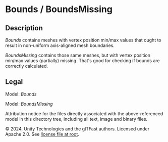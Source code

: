 # Bounds / BoundsMissing

## Description

*Bounds* contains meshes with vertex position min/max values that ought to result in non-uniform axis-aligned mesh boundaries.

*BoundsMissing* contains those same meshes, but with vertex position min/max values (partially) missing. That's good for checking if bounds are correctly calculated.

## Legal

Model: *Bounds*

Model: *BoundsMissing*

Attribution notice for the files directly associated with the above-referenced model in this directory tree, including all text, image and binary files.

&copy; 2024, Unity Technologies and the glTFast authors. Licensed under Apache 2.0. See [license file at root](https://github.com/Unity-Technologies/com.unity.cloud.gltfast/blob/main/LICENSE.md).

